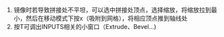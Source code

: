 1. 镜像时若导致拼接处不平坦，可以选中拼接处顶点，选择缩放，将缩放拉到最小，然后在移动模式下按x（吸附到网格），将相应顶点推到轴线处
2. 按T可调出INPUTS相关的小窗口（Extrude、Bevel...)